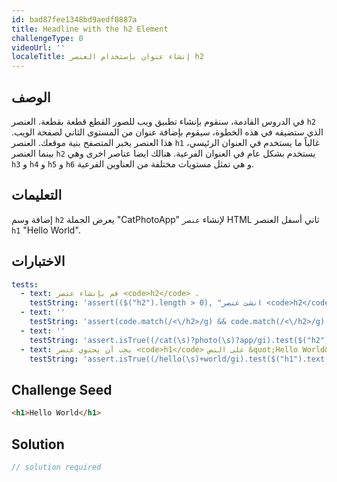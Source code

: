 ```yaml
---
id: bad87fee1348bd9aedf0887a
title: Headline with the h2 Element
challengeType: 0
videoUrl: ''
localeTitle: إنشاء عنوان بإستخدام العنصر h2
---
```


## الوصف
<section id='description'>
 في الدروس القادمة، سنقوم بإنشاء تطبيق ويب للصور القطع قطعة بقطعة. العنصر <code>h2</code> الذي ستضيفه في هذه الخطوة، سيقوم بإضافة عنوان من  المستوى الثاني لصفحة الويب.  هذا العنصر يخبر المتصفح بنية موقعك. العنصر <code>h1</code> غالباً ما يستخدم في العنوان الرئيسي، بينما العنصر <code>h2</code> يستخدم بشكل عام في العنوان الفرعية. هنالك ايضا عناصر اخرى وهي <code>h3</code> و <code>h4</code> و <code>h5</code> و <code>h6</code> و هي تمثل مستويات مختلفة من العناوين الفرعية.</section>

## التعليمات
<section id="instructions"> إضافة وسم <code>h2</code> يعرض الجملة &quot;CatPhotoApp&quot; لإنشاء <code>عنصر</code> HTML ثاني أسفل العنصر <code>h1</code> &quot;Hello World&quot;. </section>

## الاختبارات
<section id='tests'>

```yml
tests:
  - text: قم بإنشاء عنصر <code>h2</code> .
    testString: 'assert(($("h2").length > 0), "انشئ عنصر <code>h2</code>.");'
  - text: ''
    testString: 'assert(code.match(/<\/h2>/g) && code.match(/<\/h2>/g).length === code.match(/<h2>/g).length, "تأكد من إغلاق قوس العنصر <code>h2</code>.");'
  - text: ''
    testString: 'assert.isTrue((/cat(\s)?photo(\s)?app/gi).test($("h2").text()), "العنصر <code>h2</code> يجب أن يحتوي على النص "CatPhotoApp".");'
  - text: يجب أن يحتوي عنصر <code>h1</code> على النص &quot;Hello World&quot;.
    testString: 'assert.isTrue((/hello(\s)+world/gi).test($("h1").text()), "العنصر <code>h1</code> يجب أن يحتوي على النص "Hello World".");'

```

</section>

## Challenge Seed
<section id='challengeSeed'>

<div id='html-seed'>

```html
<h1>Hello World</h1>

```

</div>



</section>

## Solution
<section id='solution'>

```js
// solution required
```
</section>
